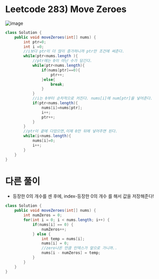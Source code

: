 # Leetcode 283) Move Zeroes

![image](https://user-images.githubusercontent.com/37058233/119088936-48215180-b9be-11eb-841a-e20eb95a4ef4.png)

```java
class Solution {
    public void moveZeroes(int[] nums) {
        int ptr=0;
        int i =0;
        //i보다 ptr이 더 많이 증가하니까 ptr만 조건에 써준다.
        while(ptr<nums.length ){
            //ptr에는 0이 아닌 수가 담긴다. 
            while(ptr<nums.length){
                if(nums[ptr]==0){
                    ptr++;
                }else{
                    break;
                }
            }
            //i는 0부터 순차적으로 커진다. nums[i]에 num[ptr]을 넣어준다. 
            if(ptr<nums.length){
                nums[i]=nums[ptr];
                i++;
                ptr++;
            }
        }
        //ptr이 끝에 다았으면,이제 0만 뒤에 넣어주면 된다.
        while(i<nums.length){
            nums[i]=0;
            i++;
        }        
    }
}
```

# 다른 풀이

- 등장한 0의 개수를 센 후에, index-등장한 0의 개수 를 해서 값을 저장해준다!

```java
class Solution {
    public void moveZeroes(int[] nums) {
        int numZeros = 0;
        for(int i = 0; i < nums.length; i++) {
            if(nums[i] == 0) {
                numZeros++;
            } else {
                int temp = nums[i];
                nums[i] = 0;
                //zero나온 만큼 인덱스가 앞으로 가니까..
                nums[i - numZeros] = temp;
            }
        }
    }
}
```


